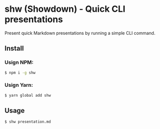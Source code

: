 # shw (Showdown) - Quick CLI presentations

Present quick Markdown presentations by running a simple CLI command.

## Install

### Usign NPM:

```bash
$ npm i -g shw
```

### Usign Yarn:

```bash
$ yarn global add shw
```

## Usage

```
$ shw presentation.md
```
